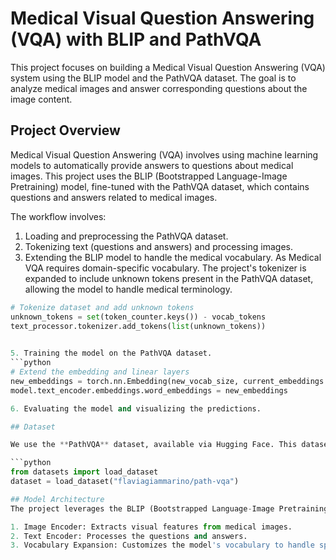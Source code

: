 # Medical Visual Question Answering (VQA) with BLIP and PathVQA

This project focuses on building a Medical Visual Question Answering (VQA) system using the BLIP model and the PathVQA dataset. The goal is to analyze medical images and answer corresponding questions about the image content.

## Project Overview

Medical Visual Question Answering (VQA) involves using machine learning models to automatically provide answers to questions about medical images. This project uses the BLIP (Bootstrapped Language-Image Pretraining) model, fine-tuned with the PathVQA dataset, which contains questions and answers related to medical images.

The workflow involves:

1. Loading and preprocessing the PathVQA dataset.
2. Tokenizing text (questions and answers) and processing images.
3. Extending the BLIP model to handle the medical vocabulary.
As Medical VQA requires domain-specific vocabulary. The project's tokenizer is expanded to include unknown tokens present in the PathVQA dataset, allowing the model to handle medical terminology.
```python
# Tokenize dataset and add unknown tokens
unknown_tokens = set(token_counter.keys()) - vocab_tokens
text_processor.tokenizer.add_tokens(list(unknown_tokens))

  
5. Training the model on the PathVQA dataset.
```python
# Extend the embedding and linear layers
new_embeddings = torch.nn.Embedding(new_vocab_size, current_embeddings.shape[1])
model.text_encoder.embeddings.word_embeddings = new_embeddings

6. Evaluating the model and visualizing the predictions.

## Dataset

We use the **PathVQA** dataset, available via Hugging Face. This dataset consists of medical images, each paired with a question and an answer. The dataset is divided into training and validation sets.

```python
from datasets import load_dataset
dataset = load_dataset("flaviagiammarino/path-vqa")

## Model Architecture
The project leverages the BLIP (Bootstrapped Language-Image Pretraining) model, which is pre-trained for visual question answering tasks. The architecture includes:

1. Image Encoder: Extracts visual features from medical images.
2. Text Encoder: Processes the questions and answers.
3. Vocabulary Expansion: Customizes the model's vocabulary to handle specialized medical terms.
